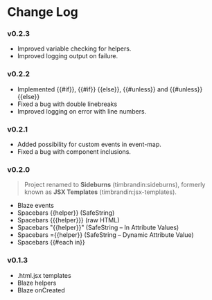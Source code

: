 # Change Log

### v0.2.3

* Improved variable checking for helpers.
* Improved logging output on failure.

### v0.2.2

* Implemented {{#if}}, {{#if}} {{else}}, {{#unless}} and {{#unless}} {{else}}
* Fixed a bug with double linebreaks
* Improved logging on error with line numbers.

### v0.2.1

* Added possibility for custom events in event-map.
* Fixed a bug with component inclusions.

### v0.2.0

> Project renamed to **Sideburns** (timbrandin:sideburns), formerly known as **JSX Templates** (timbrandin:jsx-templates).

* Blaze events
* Spacebars {{helper}} (SafeString)
* Spacebars {{{helper}}} (raw HTML)
* Spacebars "{{helper}}" (SafeString – In Attribute Values)
* Spacebars ={{helper}} (SafeString – Dynamic Attribute Value)
* Spacebars {{#each in}}

### v0.1.3

* .html.jsx templates
* Blaze helpers
* Blaze onCreated
